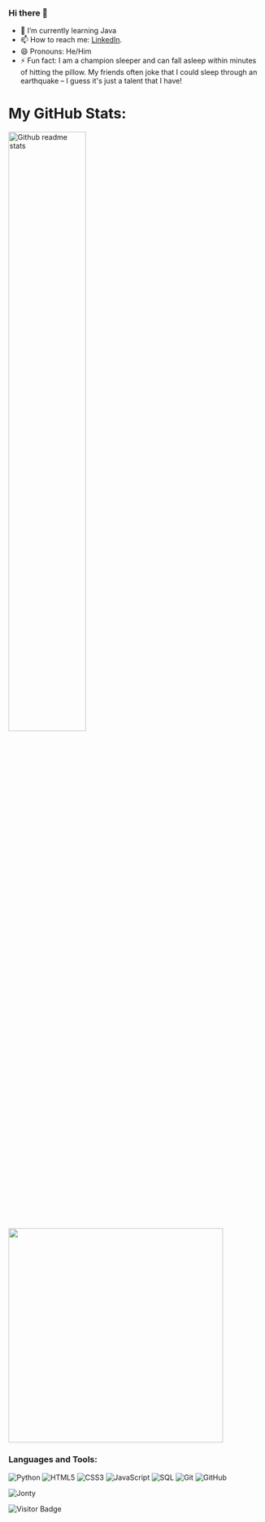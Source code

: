 ### Hi there 👋
- 🌱 I’m currently learning Java
- 📫 How to reach me: [LinkedIn](https://www.linkedin.com/in/jontybhalodiya/).
- 😄 Pronouns: He/Him
- ⚡ Fun fact: I am a champion sleeper and can fall asleep within minutes of hitting the pillow. My friends often joke that I could sleep through an earthquake – I guess it's just a talent that I have!

# My GitHub Stats:
<!-- <p><img src="https://github-readme-activity-graph.cyclic.app/graph?username=jontybhalodiya&bg_color=121212&color=f2edf2&line=35d04e&point=18d825&area=true&hide_border=true)](https://github.com/ashutosh00710/github-readme-activity-graph)"></p> -->
<!-- <p align="left"><img src="https://activity-graph.herokuapp.com/graph?username=jontybhalodiya&theme=react-dark" alt="Activity Graph"></p> -->
<p align="left"><img src="https://github-readme-stats.vercel.app/api?username=jontybhalodiya&show_icons=true&theme=radical" alt="Github readme stats" width="55%"></p>
<!--<p align="left"><img src="https://github-profile-trophy.vercel.app/?username=jontybhalodiya&theme=juicyfresh&rank=SSS,SS,S,AAA,AA,A,B,C,UNKNOWN SECRET&column=5&row=1" alt="Github readme stats"></p>-->
<p><img width=422 src="https://github-readme-streak-stats.herokuapp.com/?user=jontybhalodiya&theme=react"></p>


<h3 align="left">Languages and Tools:</h3>

![Python](https://img.shields.io/badge/-Python-black?style=flat-square&logo=Python)
![HTML5](https://img.shields.io/badge/-HTML5-E34F26?style=flat-square&logo=html5&logoColor=white)
![CSS3](https://img.shields.io/badge/-CSS3-1572B6?style=flat-square&logo=css3)
![JavaScript](https://img.shields.io/badge/-JavaScript-purple?style=plastic&logo=javascript)
![SQL](https://img.shields.io/badge/-SQL-green?style=plastic&logo=Microsoft-SQL-Server)
![Git](https://img.shields.io/badge/-Git-black?style=flat-square&logo=git)
![GitHub](https://img.shields.io/badge/-GitHub-181717?style=flat-square&logo=github)  


<p><img align="center" src="https://github-readme-stats.vercel.app/api/top-langs/?username=jontybhalodiya&layout=compact" alt="Jonty" /></p>

![Visitor Badge](https://visitor-badge.laobi.icu/badge?page_id=jontybhalodiya.jontybhalodiya)
